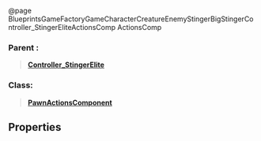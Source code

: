 @page BlueprintsGameFactoryGameCharacterCreatureEnemyStingerBigStingerController_StingerEliteActionsComp ActionsComp
### Parent :
<b><a href="_blueprints_game_factory_game_character_creature_enemy_stinger_big_stinger_controller__stinger_elite.html"><blockquote>Controller_StingerElite</blockquote></a></b>
### Class:
<b><a href="_class_script_pawn_actions_component.html"><blockquote>PawnActionsComponent</blockquote></a></b>
## Properties
